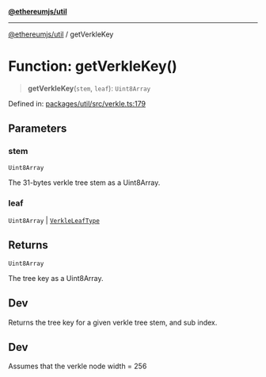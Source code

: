 [**@ethereumjs/util**](../README.md)

***

[@ethereumjs/util](../README.md) / getVerkleKey

# Function: getVerkleKey()

> **getVerkleKey**(`stem`, `leaf`): `Uint8Array`

Defined in: [packages/util/src/verkle.ts:179](https://github.com/Dargon789/ethereumjs-monorepo/blob/master/packages/util/src/verkle.ts#L179)

## Parameters

### stem

`Uint8Array`

The 31-bytes verkle tree stem as a Uint8Array.

### leaf

`Uint8Array` | [`VerkleLeafType`](../enumerations/VerkleLeafType.md)

## Returns

`Uint8Array`

The tree key as a Uint8Array.

## Dev

Returns the tree key for a given verkle tree stem, and sub index.

## Dev

Assumes that the verkle node width = 256
